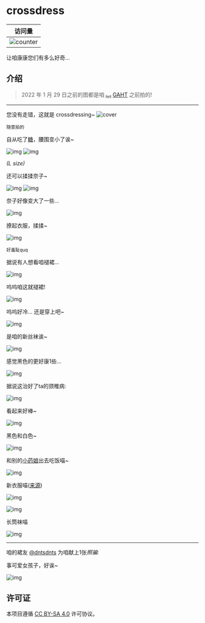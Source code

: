 # crossdress

| 访问量                                                          |
| --------------------------------------------------------------- |
| ![counter](https://my.sbchild.top:81/_sbcounter/crossdress/rw/card) |

让咱康康您们有多么好奇...

## 介绍

> 2022 年 1 月 29 日之前的图都是咱<sub> ~~hrt~~ </sub> [GAHT](https://zh.wikipedia.org/wiki/%E6%80%A7%E5%88%AB%E8%82%AF%E5%AE%9A%E6%BF%80%E7%B4%A0%E6%B2%BB%E7%96%97) 之前拍的!

---

您没有走错，这就是 crossdressing~
![cover](./img/IMG_20211231_181814.jpg)

<sub>随意拍的</sub>

自从吃了[糖](https://mtf.wiki/zh-cn/docs/useful-info/colloquialism/#%e7%b3%96)，腰围变小了诶~

![img](./img/photo_2022-05-06_14-35-15.jpg)
![img](./img/photo_2022-05-06_14-35-38.jpg)

_(L size)_

还可以揉揉奈子~

![img](./img/photo_2022-05-06_14-35-31.jpg)
![img](./img/photo_2022-05-06_14-35-49.jpg)

奈子好像变大了一些...

![img](./img/IMG_20220613_135959.jpg)

撩起衣服，揉揉~

![img](./img/IMG_20220613_140101.png)

<sub>好羞耻quq</sub>

据说有人想看咱褪裙...

![img](./img/IMG20220613141131.png)

呜呜咱这就褪裙!

![img](./img/photo_2022-06-13_14-17-30_1.png)

呜呜好冷... 还是穿上吧~

![img](./img/IMG20220618223157_1.jpg)

是咱的新丝袜诶~

![img](./img/IMG20220717170150.jpg)

感觉黑色的更好康1些...

![img](./img/IMG20220717170406.jpg)

据说这治好了ta的颈椎病:

![img](./img/IMG20220717214735.jpg)

看起来好棒~

![img](./img/IMG_20220804_154023.jpg)

黑色和白色~

![img](./img/photo_2023-05-02_16-11-18.jpg)

和别的[小药娘](https://zh.wikipedia.org/wiki/%E8%B7%A8%E6%80%A7%E5%88%A5%E5%A5%B3%E6%80%A7)出去吃饭喵~

![img](./img/2024-10-15-18-30-28-576.jpg)

新衣服喵([来源](https://github.com/sb-child/Triple?tab=readme-ov-file#estradiol-%E8%A1%AC%E8%A1%AB-release%E5%8F%AF%E7%94%9F%E4%BA%A7))

![img](./img/20241019_1.png)

![img](./img/20241019_2.png)

长筒袜喵

![img](./img/IMG_20241207_161412_edited.jpg)

---

咱的裙友 [@dntsdnts](https://github.com/dntsdnts) 为咱献上1张*照骗*:

事可爱女孩子，好诶~

![img](./img/qrqr/IMG_20220522_083721_994.jpg)

## 许可证

本项目遵循 [CC BY-SA 4.0](https://creativecommons.org/licenses/by-sa/4.0/) 许可协议。
